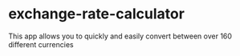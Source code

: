 # exchange-rate-calculator
This app allows you to quickly and easily convert between over 160 different currencies
